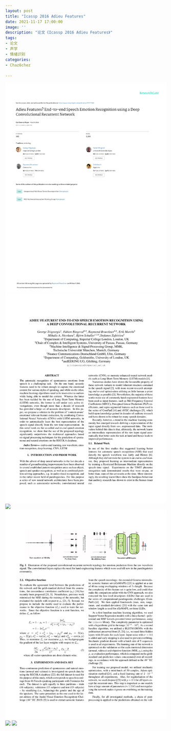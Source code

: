 ```yaml
---
layout: post
title: "Icassp 2016 Adieu Features"
date: 2021-11-17 17:00:00
image: ''
description: "论文《Icassp 2016 Adieu Features》"
tags:
- 论文
- 声学
- 情绪识别
categories:
- Chaz6chez

---
```


![](/images/Icassp2016AdieuFeatures/051918374857_0icassp_2016_adieu_features_1.jpg)
![](/images/Icassp2016AdieuFeatures/051918374857_0icassp_2016_adieu_features_2.jpg)
![](/images/Icassp2016AdieuFeatures/051918374857_0icassp_2016_adieu_features_3.jpg)
![](/images/Icassp2016AdieuFeatures/051918374857_0icassp_2016_adieu_features_4.jpg)
![](/images/Icassp2016AdieuFeatures/051918374857_0icassp_2016_adieu_features_5.jpg)
![](/images/Icassp2016AdieuFeatures/051918374857_0icassp_2016_adieu_features_6.jpg)
